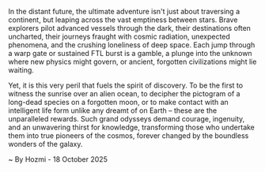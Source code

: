 
In the distant future, the ultimate adventure isn't just about traversing a continent, but leaping across the vast emptiness between stars. Brave explorers pilot advanced vessels through the dark, their destinations often uncharted, their journeys fraught with cosmic radiation, unexpected phenomena, and the crushing loneliness of deep space. Each jump through a warp gate or sustained FTL burst is a gamble, a plunge into the unknown where new physics might govern, or ancient, forgotten civilizations might lie waiting.

Yet, it is this very peril that fuels the spirit of discovery. To be the first to witness the sunrise over an alien ocean, to decipher the pictogram of a long-dead species on a forgotten moon, or to make contact with an intelligent life form unlike any dreamt of on Earth – these are the unparalleled rewards. Such grand odysseys demand courage, ingenuity, and an unwavering thirst for knowledge, transforming those who undertake them into true pioneers of the cosmos, forever changed by the boundless wonders of the galaxy.

~ By Hozmi - 18 October 2025
